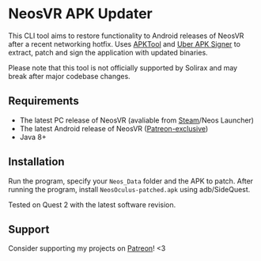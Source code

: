 # NeosVR APK Updater

This CLI tool aims to restore functionality to Android releases of NeosVR after a recent networking hotfix. Uses [APKTool](https://github.com/iBotPeaches/Apktool) and [Uber APK Signer](https://github.com/patrickfav/uber-apk-signer) to extract, patch and sign the application with updated binaries.

Please note that this tool is not officially supported by Solirax and may break after major codebase changes.

## Requirements
- The latest PC release of NeosVR (avaliable from [Steam](https://store.steampowered.com/app/740250/Neos_VR/)/Neos Launcher)
- The latest Android release of NeosVR ([Patreon-exclusive](https://www.patreon.com/neosvr/))
- Java 8+

## Installation
Run the program, specify your `Neos_Data` folder and the APK to patch.
After running the program, install `NeosOculus-patched.apk` using adb/SideQuest.

Tested on Quest 2 with the latest software revision.

## Support
Consider supporting my projects on [Patreon](https://patreon.com/raemien)! <3